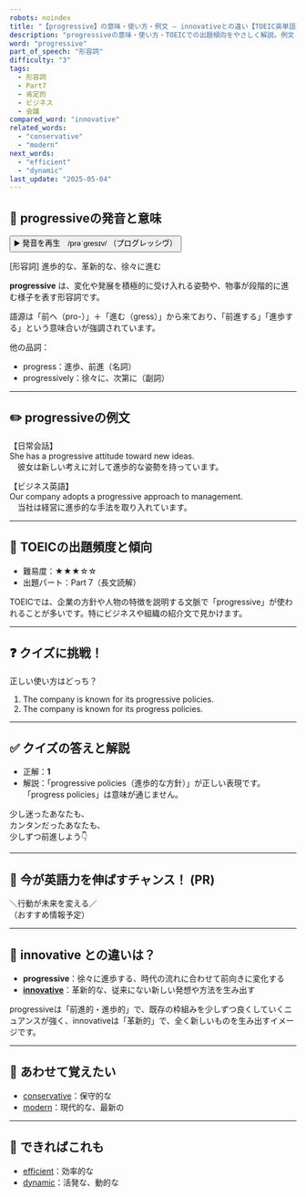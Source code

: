 ```yaml
---
robots: noindex
title: "【progressive】の意味・使い方・例文 ― innovativeとの違い【TOEIC英単語】"
description: "progressiveの意味・使い方・TOEICでの出題傾向をやさしく解説。例文・クイズ付きでinnovativeとの違いもわかりやすく学べます。"
word: "progressive"
part_of_speech: "形容詞"
difficulty: "3"
tags:
  - 形容詞
  - Part7
  - 肯定的
  - ビジネス
  - 会議
compared_word: "innovative"
related_words:
  - "conservative"
  - "modern"
next_words:
  - "efficient"
  - "dynamic"
last_update: "2025-05-04"
---
```


## 🔰 progressiveの発音と意味

<button class="play-audio" onclick="playTTS('progressive')">
  <span class="play-audio-main">
    ▶️ 発音を再生　/prəˈɡresɪv/
  </span>
  <span class="play-audio-sub">
    （プログレッシヴ）
  </span>
</button>

[形容詞] 進歩的な、革新的な、徐々に進む

**progressive** は、変化や発展を積極的に受け入れる姿勢や、物事が段階的に進む様子を表す形容詞です。

語源は「前へ（pro-）」＋「進む（gress）」から来ており、「前進する」「進歩する」という意味合いが強調されています。

他の品詞：  
- progress：進歩、前進（名詞）
- progressively：徐々に、次第に（副詞）

---

## ✏️ progressiveの例文

【日常会話】  
She has a progressive attitude toward new ideas.  
　彼女は新しい考えに対して進歩的な姿勢を持っています。

【ビジネス英語】  
Our company adopts a progressive approach to management.  
　当社は経営に進歩的な手法を取り入れています。

---

## 🎯 TOEICの出題頻度と傾向

- 難易度：★★★☆☆
- 出題パート：Part 7（長文読解）

TOEICでは、企業の方針や人物の特徴を説明する文脈で「progressive」が使われることが多いです。特にビジネスや組織の紹介文で見かけます。

---

## ❓ クイズに挑戦！

正しい使い方はどっち？

1. The company is known for its progressive policies.  
2. The company is known for its progress policies.

---

## ✅ クイズの答えと解説

- 正解：**1**
- 解説：「progressive policies（進歩的な方針）」が正しい表現です。「progress policies」は意味が通じません。

少し迷ったあなたも、  
カンタンだったあなたも、  
少しずつ前進しよう👇️

---

## 🚀 今が英語力を伸ばすチャンス！ (PR)

<div class="info-center">
＼行動が未来を変える／<br>  
（おすすめ情報予定）
</div>

---

## 🤔  innovative との違いは？

- **progressive**：徐々に進歩する、時代の流れに合わせて前向きに変化する
- **[innovative](/word/innovative/)**：革新的な、従来にない新しい発想や方法を生み出す

progressiveは「前進的・進歩的」で、既存の枠組みを少しずつ良くしていくニュアンスが強く、innovativeは「革新的」で、全く新しいものを生み出すイメージです。

---

## 🧩 あわせて覚えたい

- [conservative](/word/conservative/)：保守的な
- [modern](/word/modern/)：現代的な、最新の

---

## 📖 できればこれも

- [efficient](/word/efficient/)：効率的な
- [dynamic](/word/dynamic/)：活発な、動的な

<!-- cvid: aid05_bid14 -->
